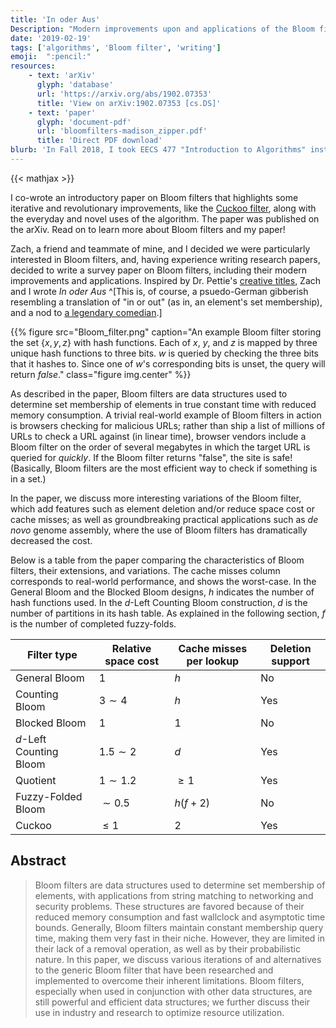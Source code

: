 ```yaml
---
title: 'In oder Aus'
Description: "Modern improvements upon and applications of the Bloom filter"
date: '2019-02-19'
tags: ['algorithms', 'Bloom filter', 'writing']
emoji:  ":pencil:"
resources:
    - text: 'arXiv'
      glyph: 'database'
      url: 'https://arxiv.org/abs/1902.07353'
      title: 'View on arXiv:1902.07353 [cs.DS]'
    - text: 'paper'
      glyph: 'document-pdf'
      url: 'bloomfilters-madison_zipper.pdf'
      title: 'Direct PDF download'
blurb: 'In Fall 2018, I took EECS 477 "Introduction to Algorithms" instructed by Dr. Seth Pettie.  The course had an extra credit assignment, for which students could create their own project and choose their own topic to do something related to algorithms about.'
---
```


{{< mathjax >}}

I co-wrote an introductory paper on Bloom filters that highlights some iterative and revolutionary improvements, like the [Cuckoo filter](https://www.cs.cmu.edu/~dga/papers/cuckoo-conext2014.pdf), along with the everyday and novel uses of the algorithm. The paper was published on the arXiv. Read on to learn more about Bloom filters and my paper!

Zach, a friend and teammate of mine, and I decided we were particularly interested in Bloom filters, and, having experience writing research papers, decided to write a survey paper on Bloom filters, including their modern improvements and applications. Inspired by Dr. Pettie's [creative titles](https://ieeexplore.ieee.org/abstract/document/6979047), Zach and I wrote _In oder Aus_ ^[This is, of course, a psuedo-German gibberish resembling a translation of "in or out" (as in, an element's set membership), and a nod to [a legendary comedian](https://www.youtube.com/watch?v=r2lKq794fII).]

{{% figure
src="Bloom_filter.png"
caption="An example Bloom filter storing the set $\lbrace x,y,z\rbrace$ with hash functions. Each of $x$, $y$, and $z$ is mapped by three unique hash functions to three bits. $w$ is queried by checking the three bits that it hashes to. Since one of $w$'s corresponding bits is unset, the query will return _false_."
class="figure img.center"
%}}

As described in the paper, Bloom filters are data structures used to determine set membership of elements in true constant time with reduced memory consumption. A trivial real-world example of Bloom filters in action is browsers checking for malicious URLs; rather than ship a list of millions of URLs to check a URL against (in linear time), browser vendors include a Bloom filter on the order of several megabytes in which the target URL is queried for _quickly_. If the Bloom filter returns "false", the site is safe! (Basically, Bloom filters are the most efficient way to check if something is in a set.)


In the paper, we discuss more interesting variations of the Bloom filter, which add features such as element deletion and/or reduce space cost or cache misses; as well as groundbreaking practical applications such as _de novo_ genome assembly, where the use of Bloom filters has dramatically decreased the cost.

Below is a table from the paper comparing the characteristics of Bloom filters, their extensions, and variations. The cache misses column corresponds to real-world performance, and shows the worst-case. In the General Bloom and the Blocked Bloom designs, $h$ indicates the number of hash functions used. In the $d$-Left Counting Bloom construction, $d$ is the number of partitions in its hash table. As explained in the following section, $f$ is the number of completed fuzzy-folds.

Filter type                | Relative space cost                 | Cache misses per lookup         | Deletion support
----------------------     | ----------------------------        | --------------------------      | ----------------
General Bloom              | 1                           		 | $h$                             | No
Counting Bloom             | $3\sim 4$              			 | $h$                             | Yes
Blocked Bloom              | $1$                           		 | 1                               | No
$d$-Left Counting Bloom    | $1.5\sim 2$            			 | $d$                             | Yes
Quotient                   | $1\sim 1.2$            			 | $\geq 1$                        | Yes
Fuzzy-Folded Bloom         | $\sim 0.5$                    		 | $h(f+2)$                        | No
Cuckoo                     | $\leq 1$                      		 | 2                               | Yes



## Abstract

> Bloom filters are data structures used to determine set membership of elements, with applications from string matching to networking and security problems. These structures are favored because of their reduced memory consumption and fast wallclock and asymptotic time bounds. Generally, Bloom filters maintain constant membership query time, making them very fast in their niche. However, they are limited in their lack of a removal operation, as well as by their probabilistic nature. In this paper, we discuss various iterations of and alternatives to the generic Bloom filter that have been researched and implemented to overcome their inherent limitations.
Bloom filters, especially when used in conjunction with other data structures, are still powerful and efficient data structures; we further discuss their use in industry and research to optimize resource utilization.
